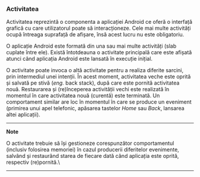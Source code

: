### Activitatea

Activitatea reprezintă o componenta a aplicației Android ce oferă o
interfață grafică cu care utilizatorul poate să interacționeze. Cele mai
multe activități ocupă întreaga suprafață de afișare, însă acest lucru
nu este obligatoriu.

O aplicație Android este formată din una sau mai multe activități (slab
cuplate între ele). Există întotdeauna o activitate principală care este
afișată atunci când aplicația Android este lansată în execuție inițial.

O activitate poate invoca o altă activitate pentru a realiza diferite
sarcini, prin intermediul unei intenții. În acest moment, activitatea
veche este oprită și salvată pe stivă (*eng.* back stack), după care
este pornită activitatea nouă. Restaurarea și (re)începerea activității
vechi este realizată în momentul în care activitatea nouă (curentă) este
terminată. Un comportament similar are loc în momentul în care se
produce un eveniment (primirea unui apel telefonic, apăsarea tastelor
*Home* sau *Back*, lansarea altei aplicații).

---
**Note**

O activitate trebuie să își gestioneze corespunzător
comportamentul (inclusiv folosirea memoriei) în cazul producerii
diferitelor evenimente, salvând și restaurând starea de fiecare dată
când aplicația este oprită, respectiv (re)pornită.\

---